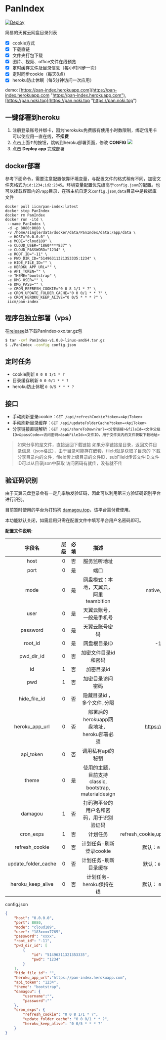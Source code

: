 # PanIndex
[![Deploy](https://www.herokucdn.com/deploy/button.png)](https://heroku.com/deploy?template=https://github.com/libsgh/PanIndex)

简易的天翼云网盘目录列表
- [x] cookie方式
- [x] 下载直链
- [x] 文件夹打包下载
- [x] 图片、视频、office文件在线预览
- [x] 定时缓存文件及目录信息（每小时同步一次）
- [x] 定时同步cookie（每天8点）
- [x] heroku防止休眠（每5分钟访问一次应用）

demo: [https://pan-index.herokuapp.com](https://pan-index.herokuapp.com "https://pan-index.herokuapp.com"),[https://pan.noki.top](https://pan.noki.top "https://pan.noki.top")
## 一键部署到heroku
1.  注册登录账号并绑卡，因为herokuku免费版有使用小时数限制，绑定信用卡可以使应用一直在线，**不扣费**
2.  点击上面↑的按钮，跳转到heroku部署页面，修改 **CONFIG**
![](https://raw.githubusercontent.com/libsgh/PanIndex/master/doc/1-2.png)
3. 点击 **Deploy app** 完成部署

## docker部署
参考下面命令，需要注意配置依靠环境变量，与配置文件的格式稍有不同，加密文件夹格式为`id:1234;id2:2345`。环境变量配置优先级高于`config.json`的配置。也可以挂载容器内的`/app`目录，在宿主机自定义`config.json`,`data`目录中是数据库文件
```
docker pull iicm/pan-index:latest
docker stop PanIndex
docker rm PanIndex
docker run -itd \
 --name PanIndex \
 -d -p 8080:8080 \
 -v /home/single/data/docker/data/PanIndex/data:/app/data \
 -e HOST="0.0.0.0" \
 -e MODE="cloud189" \
 -e CLOUD_USER="1860****837" \
 -e CLOUD_PASSWORD="1234" \
 -e ROOT_ID="-11" \
 -e PWD_DIR_ID="51496311321353335:1234" \
 -e HIDE_FILE_ID="" \
 -e HEROKU_APP_URL="" \
 -e API_TOKEN="" \
 -e THEME="bootstrap" \
 -e DMG_USER="" \
 -e DMG_PASS="" \
 -e CRON_REFRESH_COOKIE="0 0 8 1/1 * ?" \
 -e CRON_UPDATE_FOLDER_CACHE="0 0 0/1 * * ?" \
 -e CRON_HEROKU_KEEP_ALIVE="0 0/5 * * * ?" \
 iicm/pan-index
```
## 程序包独立部署（vps）
在[release](https://github.com/libsgh/PanIndex/releases "release")处下载PanIndex-xxx.tar.gz包
```bash
$ tar -xvf PanIndex-v1.0.0-linux-amd64.tar.gz
$ ./PanIndex -config config.json
```

## 定时任务
- cookie刷新 `0 0 8 1/1 * ?`
- 目录缓存刷新 `0 0 0/1 * * ?`
- heroku防止休眠 `0 0/5 * * * ?`

## 接口
- 手动刷新登录cookie：`GET /api/refreshCookie?token=<ApiToken>`
- 手动刷新目录缓存：`GET /api/updateFolderCache?token=<ApiToken>`
- 分享链接直链解析：`GET /api/shareToDown?url=<分享链接>&fileId=<文件父级ID>&passCode=<访问密码>&subFileId=<文件ID，用于文件夹内的文件获取下载地址>`

> 如果分享的是文件，直接返回下载链接
> 如果分享链接是目录，返回文件目录信息（json格式），由于目录可能存在嵌套，fileId就是获取子目录的
> 下载分享目录内的文件，fileId传上级目录的文件ID，subFileId传该文件ID,文件ID可以从目录json中获取
> 访问密码有就传，没有就不传
  

## 验证码识别
由于天翼云盘登录会有一定几率触发验证码，因此可以利用第三方验证码识别平台进行识别。

目前暂时使用的平台为打码狗 [damagou.top](http://www.damagou.top)，该平台需付费使用。

本功能默认关闭，如需启用只需在配置文件中填写平台用户名密码即可。

**配置文件说明:**

|  字段名         | 层级  | 必填  | 描述                                                    | 示例                           |
| :-------------: | :----:| :---: | :-----------------------------------------------------: | :----------------------------: |
|  host           | 0     | 否    | 服务监听地址                                            | 0.0.0.0                        |
|  port           | 0     | 是    | 端口                                                    | 8080                           |
|  mode           | 0     | 是    | 网盘模式：本地，天翼云，阿里teambition                                | native,cloud189(默认),teambition                    |
|  user           | 0     | 是    | 天翼云账号，一般是手机号                                | 183xxxx7765                    |
|  password       | 0     | 是    | 天翼云账号密码                                          | 1234                           |
|  root_id        | 0     | 是    | 网盘根目录ID                                            | -11，代表天翼云顶层目录        |
|  pwd_dir_id     | 0     | 否    | 加密文件目录id和密码                                    | 数组                           |
|  id             | 1     | 否    | 加密目录id                                              | 5149xxx1353335                 |
|  pwd            | 1     | 否    | 加密目录访问密码                                        | 1234                           |
|  hide_file_id   | 0     | 否    | 隐藏目录id ，多个文件`,`分隔                            | 213123,23445                   |
|  heroku_app_url | 0     | 否    | 部署后的herokuapp网盘地址，heroku部署必须               | https://app-name.herokuapp.com |
|  api_token      | 0     | 否    | 调用私有api的秘钥                                       | 1234                           |
|  theme          | 0     | 是    | 使用的主题，目前支持 classic, bootstrap, materialdesign | bootstrap                      |
|  damagou        | 1     | 否    | 打码狗平台的用户名和密码，用于识别验证码                | username,password              |
|  cron_exps      | 1     | 否    | 计划任务                                            | refresh_cookie,update_folder_cache,heroku_keep_alive              |
|  refresh_cookie      | 0     | 否    | 计划任务-刷新登录cookie                                            |        默认：`0 0 8 1/1 * ?` ，[cron在线生成](https://cron.qqe2.com/)      |
|  update_folder_cache      | 0     | 否    | 计划任务-刷新目录缓存                                            |      默认：`0 0 0/1 * * ?`，[cron在线生成](https://cron.qqe2.com/)       |
|  heroku_keep_alive      | 0     | 否    | 计划任务-heroku保持在线                                            |      默认： `0 0/5 * * * ?`，[cron在线生成](https://cron.qqe2.com/)       |

config.json
```json
{
    "host": "0.0.0.0",
    "port": 8080,
    "mode": "cloud189",
    "user": "183xxxx7765",
    "password": "xxxx",
    "root_id": "-11",
    "pwd_dir_id": [
        {
            "id": "51496311321353335",
            "pwd": "1234"
        }
    ],
    "hide_file_id": "",
    "heroku_app_url":"https://pan-index.herokuapp.com",
    "api_token": "1234",
    "theme": "bootstrap",
    "damagou": {
        "username":"",
        "password":""
    },
    "cron_exps": {
        "refresh_cookie": "0 0 8 1/1 * ?",
        "update_folder_cache": "0 0 0/1 * * ?",
        "heroku_keep_alive": "0 0/5 * * * ?"
    }
}
```

